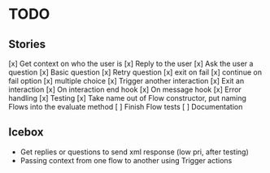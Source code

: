 # TODO

## Stories
[x] Get context on who the user is
[x] Reply to the user
[x] Ask the user a question
    [x] Basic question
    [x] Retry question
    [x] exit on fail
    [x] continue on fail option
    [x] multiple choice
[x] Trigger another interaction
[x] Exit an interaction
[x] On interaction end hook
[x] On message hook
[x] Error handling
[x] Testing
[x] Take name out of Flow constructor, put naming Flows into the evaluate method
[ ] Finish Flow tests
[ ] Documentation

## Icebox
- Get replies or questions to send xml response (low pri, after testing)
- Passing context from one flow to another using Trigger actions
